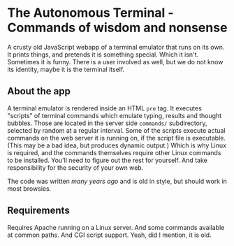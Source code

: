 # The Autonomous Terminal - Commands of wisdom and nonsense

A crusty old JavaScript webapp of a terminal emulator that runs on its own. It
prints things, and pretends it is something special. Which it isn't. Sometimes
it is funny. There is a user involved as well, but we do not know its identity,
maybe it is the terminal itself.

## About the app

A terminal emulator is rendered inside an HTML `pre` tag. It executes "scripts"
of terminal commands which emulate typing, results and thought bubbles. Those
are located in the server side `commands/` subdirectory, selected by random at a
regular interval. Some of the scripts execute actual commands on the web server
it is running on, if the script file is executable. (This may be a bad idea, but
produces dynamic output.) Which is why Linux is required, and the commands
themselves require other Linux commands to be installed. You'll need to figure
out the rest for yourself. And take responsibility for the security of your own
web.

The code was written *many years ago* and is old in style, but should work in most
browsies.

## Requirements

Requires Apache running on a Linux server. And some commands available at common
paths. And CGI script support. Yeah, did I mention, it is old.
